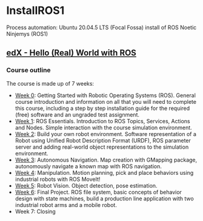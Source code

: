 # InstallROS1
Process automation: Ubuntu 20.04.5 LTS (Focal Fossa) install of ROS Noetic Ninjemys (ROS1)

## [edX - Hello (Real) World with ROS](https://www.youtube.com/@ros1xhellorealworldwithros620/featured)

### Course outline

The course is made up of 7 weeks:

* [Week 0](week0.md): Getting Started with Robotic Operating Systems (ROS). General course introduction and information on all that you will need to complete this course, including a step by step installation guide for the required (free) software and an ungraded test assignment. 
* [Week 1](week1.md): ROS Essentials. Introduction to ROS Topics, Services, Actions and Nodes. Simple interaction with the course simulation environment.
* [Week 2](week2.md): Build your own robot environment. Software representation of a Robot using Unified Robot Description Format (URDF), ROS parameter server and adding real-world object representations to the simulation environment.
* [Week 3](week3.md): Autonomous Navigation. Map creation with GMapping package, autonomously navigate a known map with ROS navigation.
* [Week 4](week4.md): Manipulation. Motion planning, pick and place behaviors using industrial robots with ROS MoveIt!
* [Week 5](week5.md): Robot Vision. Object detection, pose estimation.
* [Week 6](week6.md): Final Project. ROS file system, basic concepts of behavior design with state machines, build a production line application with two industrial robot arms and a mobile robot.
* Week 7: Closing
